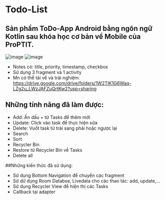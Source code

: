 # Todo-List
## Sản phẩm ToDo-App Android bằng ngôn ngữ Kotlin sau khóa học cơ bản về Mobile của ProPTIT.

![image](https://user-images.githubusercontent.com/88195984/193399230-32adfa73-d698-43f2-b4e5-95d89271ba03.png) ![image](https://user-images.githubusercontent.com/88195984/193399244-27078195-0054-455e-9d38-15c3ec4ccf43.png)


- Notes có: title, priority, timestamp, checkbox
- Sử dụng 3 fragment và 1 activity
- Mn có thể tải về và trải nghiệm: https://drive.google.com/drive/folders/1W2TIK1G6Waq-LZg2u_LWzJAFZuQrtKw2?usp=sharing


## Những tính năng đã làm được:
- Add: Ấn dấu + từ Tasks để thêm mới 
- Update: Click vào task để thực hiện sửa 
- Delete: Vuốt task từ trái sang phải hoặc ngược lại
- Search
- Sort
- Recycler Bin
- Restore từ Recycler Bin về Tasks
- Delete all

##Những kiến thức đã sử dụng:
- Sử dụng Bottom Navigation để chuyển các fragment
- Sử dử dụng Room Databse, Livedata cho các thao tác: add, update,...
- Sử dụng Recycler View để hiện thị các Tasks
- Callback tại adapter
